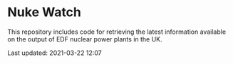 # Nuke Watch

This repository includes code for retrieving the latest information available on the output of EDF nuclear power plants in the UK.

Last updated: 2021-03-22 12:07